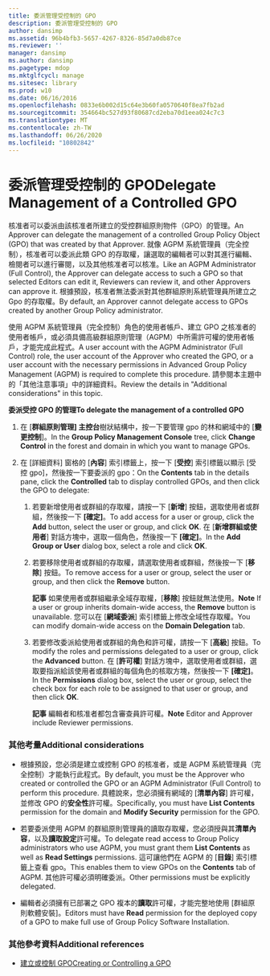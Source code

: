```yaml
---
title: 委派管理受控制的 GPO
description: 委派管理受控制的 GPO
author: dansimp
ms.assetid: 96b4bfb3-5657-4267-8326-85d7a0db87ce
ms.reviewer: ''
manager: dansimp
ms.author: dansimp
ms.pagetype: mdop
ms.mktglfcycl: manage
ms.sitesec: library
ms.prod: w10
ms.date: 06/16/2016
ms.openlocfilehash: 0833e6b002d15c64e3b60fa0570640f8ea7fb2ad
ms.sourcegitcommit: 354664bc527d93f80687cd2eba70d1eea024c7c3
ms.translationtype: MT
ms.contentlocale: zh-TW
ms.lasthandoff: 06/26/2020
ms.locfileid: "10802842"
---
```

# <span data-ttu-id="9c6f2-103">委派管理受控制的 GPO</span><span class="sxs-lookup"><span data-stu-id="9c6f2-103">Delegate Management of a Controlled GPO</span></span>


<span data-ttu-id="9c6f2-104">核准者可以委派由該核准者所建立的受控群組原則物件（GPO）的管理。</span><span class="sxs-lookup"><span data-stu-id="9c6f2-104">An Approver can delegate the management of a controlled Group Policy Object (GPO) that was created by that Approver.</span></span> <span data-ttu-id="9c6f2-105">就像 AGPM 系統管理員（完全控制），核准者可以委派此類 GPO 的存取權，讓選取的編輯者可以對其進行編輯、檢閱者可以進行審閱，以及其他核准者可以核准。</span><span class="sxs-lookup"><span data-stu-id="9c6f2-105">Like an AGPM Administrator (Full Control), the Approver can delegate access to such a GPO so that selected Editors can edit it, Reviewers can review it, and other Approvers can approve it.</span></span> <span data-ttu-id="9c6f2-106">根據預設，核准者無法委派對其他群組原則系統管理員所建立之 Gpo 的存取權。</span><span class="sxs-lookup"><span data-stu-id="9c6f2-106">By default, an Approver cannot delegate access to GPOs created by another Group Policy administrator.</span></span>

<span data-ttu-id="9c6f2-107">使用 AGPM 系統管理員（完全控制）角色的使用者帳戶、建立 GPO 之核准者的使用者帳戶，或必須具備高級群組原則管理（AGPM）中所需許可權的使用者帳戶，才能完成此程式。</span><span class="sxs-lookup"><span data-stu-id="9c6f2-107">A user account with the AGPM Administrator (Full Control) role, the user account of the Approver who created the GPO, or a user account with the necessary permissions in Advanced Group Policy Management (AGPM) is required to complete this procedure.</span></span> <span data-ttu-id="9c6f2-108">請參閱本主題中的「其他注意事項」中的詳細資料。</span><span class="sxs-lookup"><span data-stu-id="9c6f2-108">Review the details in "Additional considerations" in this topic.</span></span>

**<span data-ttu-id="9c6f2-109">委派受控 GPO 的管理</span><span class="sxs-lookup"><span data-stu-id="9c6f2-109">To delegate the management of a controlled GPO</span></span>**

1.  <span data-ttu-id="9c6f2-110">在 [**群組原則管理] 主控台**樹狀結構中，按一下要管理 gpo 的林和網域中的 [**變更控制**]。</span><span class="sxs-lookup"><span data-stu-id="9c6f2-110">In the **Group Policy Management Console** tree, click **Change Control** in the forest and domain in which you want to manage GPOs.</span></span>

2.  <span data-ttu-id="9c6f2-111">在 [詳細資料] 窗格的 [**內容**] 索引標籤上，按一下 [**受控**] 索引標籤以顯示 [受控 gpo]，然後按一下要委派的 gpo：</span><span class="sxs-lookup"><span data-stu-id="9c6f2-111">On the **Contents** tab in the details pane, click the **Controlled** tab to display controlled GPOs, and then click the GPO to delegate:</span></span>

    1.  <span data-ttu-id="9c6f2-112">若要新增使用者或群組的存取權，請按一下 [**新增**] 按鈕，選取使用者或群組，然後按一下 **[確定]**。</span><span class="sxs-lookup"><span data-stu-id="9c6f2-112">To add access for a user or group, click the **Add** button, select the user or group, and click **OK**.</span></span> <span data-ttu-id="9c6f2-113">在 [**新增群組或使用者**] 對話方塊中，選取一個角色，然後按一下 **[確定]**。</span><span class="sxs-lookup"><span data-stu-id="9c6f2-113">In the **Add Group or User** dialog box, select a role and click **OK**.</span></span>

    2.  <span data-ttu-id="9c6f2-114">若要移除使用者或群組的存取權，請選取使用者或群組，然後按一下 [**移除**] 按鈕。</span><span class="sxs-lookup"><span data-stu-id="9c6f2-114">To remove access for a user or group, select the user or group, and then click the **Remove** button.</span></span>

        <span data-ttu-id="9c6f2-115">**記事** 如果使用者或群組繼承全域存取權，[**移除**] 按鈕就無法使用。</span><span class="sxs-lookup"><span data-stu-id="9c6f2-115">**Note** If a user or group inherits domain-wide access, the **Remove** button is unavailable.</span></span> <span data-ttu-id="9c6f2-116">您可以在 [**網域委派**] 索引標籤上修改全域性存取權。</span><span class="sxs-lookup"><span data-stu-id="9c6f2-116">You can modify domain-wide access on the **Domain Delegation** tab.</span></span>

         

    3.  <span data-ttu-id="9c6f2-117">若要修改委派給使用者或群組的角色和許可權，請按一下 [**高級**] 按鈕。</span><span class="sxs-lookup"><span data-stu-id="9c6f2-117">To modify the roles and permissions delegated to a user or group, click the **Advanced** button.</span></span> <span data-ttu-id="9c6f2-118">在 [**許可權**] 對話方塊中，選取使用者或群組，選取要指派給該使用者或群組的每個角色的核取方塊，然後按一下 **[確定]**。</span><span class="sxs-lookup"><span data-stu-id="9c6f2-118">In the **Permissions** dialog box, select the user or group, select the check box for each role to be assigned to that user or group, and then click **OK**.</span></span>

        <span data-ttu-id="9c6f2-119">**記事** 編輯者和核准者都包含審查員許可權。</span><span class="sxs-lookup"><span data-stu-id="9c6f2-119">**Note** Editor and Approver include Reviewer permissions.</span></span>

         

### <span data-ttu-id="9c6f2-120">其他考量</span><span class="sxs-lookup"><span data-stu-id="9c6f2-120">Additional considerations</span></span>

-   <span data-ttu-id="9c6f2-121">根據預設，您必須是建立或控制 GPO 的核准者，或是 AGPM 系統管理員（完全控制）才能執行此程式。</span><span class="sxs-lookup"><span data-stu-id="9c6f2-121">By default, you must be the Approver who created or controlled the GPO or an AGPM Administrator (Full Control) to perform this procedure.</span></span> <span data-ttu-id="9c6f2-122">具體說來，您必須擁有網域的 [**清單內容**] 許可權，並修改 GPO 的**安全性**許可權。</span><span class="sxs-lookup"><span data-stu-id="9c6f2-122">Specifically, you must have **List Contents** permission for the domain and **Modify Security** permission for the GPO.</span></span>

-   <span data-ttu-id="9c6f2-123">若要委派使用 AGPM 的群組原則管理員的讀取存取權，您必須授與其**清單內容**，以及**讀取設定**許可權。</span><span class="sxs-lookup"><span data-stu-id="9c6f2-123">To delegate read access to Group Policy administrators who use AGPM, you must grant them **List Contents** as well as **Read Settings** permissions.</span></span> <span data-ttu-id="9c6f2-124">這可讓他們在 AGPM 的 [**目錄**] 索引標籤上查看 gpo。</span><span class="sxs-lookup"><span data-stu-id="9c6f2-124">This enables them to view GPOs on the **Contents** tab of AGPM.</span></span> <span data-ttu-id="9c6f2-125">其他許可權必須明確委派。</span><span class="sxs-lookup"><span data-stu-id="9c6f2-125">Other permissions must be explicitly delegated.</span></span>

-   <span data-ttu-id="9c6f2-126">編輯者必須擁有已部署之 GPO 複本的**讀取**許可權，才能完整地使用 [群組原則軟體安裝]。</span><span class="sxs-lookup"><span data-stu-id="9c6f2-126">Editors must have **Read** permission for the deployed copy of a GPO to make full use of Group Policy Software Installation.</span></span>

### <span data-ttu-id="9c6f2-127">其他參考資料</span><span class="sxs-lookup"><span data-stu-id="9c6f2-127">Additional references</span></span>

-   [<span data-ttu-id="9c6f2-128">建立或控制 GPO</span><span class="sxs-lookup"><span data-stu-id="9c6f2-128">Creating or Controlling a GPO</span></span>](creating-or-controlling-a-gpo-agpm40-app.md)

 

 





